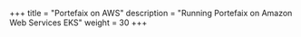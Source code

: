 +++
title = "Portefaix on AWS"
description = "Running Portefaix on Amazon Web Services EKS"
weight = 30
+++
